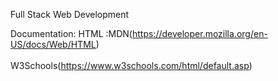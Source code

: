 
Full Stack Web Development

Documentation:
HTML :MDN(https://developer.mozilla.org/en-US/docs/Web/HTML) <br/>
&nbsp; &nbsp; &nbsp; &nbsp; &nbsp; &nbsp; &nbsp; &nbsp; &nbsp; &nbsp; &nbsp; &nbsp; &nbsp; &nbsp; &nbsp; &nbsp; &nbsp; &nbsp; &nbsp; W3Schools(https://www.w3schools.com/html/default.asp)

